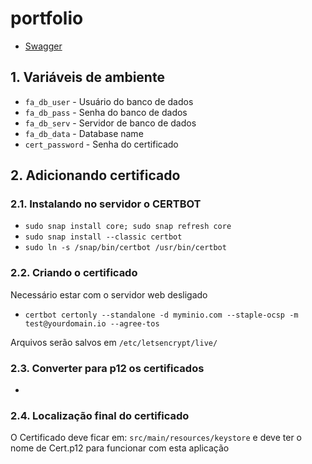 # portfolio

- [Swagger](http://localhost:8080/swagger-ui/)

## 1. Variáveis de ambiente

- `fa_db_user` - Usuário do banco de dados
- `fa_db_pass` - Senha do banco de dados
- `fa_db_serv` - Servidor de banco de dados
- `fa_db_data` - Database name
- `cert_password` - Senha do certificado

## 2. Adicionando certificado

### 2.1. Instalando no servidor o CERTBOT

- `sudo snap install core; sudo snap refresh core`
- `sudo snap install --classic certbot`
- `sudo ln -s /snap/bin/certbot /usr/bin/certbot`

### 2.2. Criando o certificado

Necessário estar com o servidor web desligado

- `certbot certonly --standalone -d myminio.com --staple-ocsp -m test@yourdomain.io --agree-tos`

Arquivos serão salvos em `/etc/letsencrypt/live/`

### 2.3. Converter para p12 os certificados

- ` `

### 2.4. Localização final do certificado

O Certificado deve ficar em: `src/main/resources/keystore` e deve ter o nome de Cert.p12 para funcionar com esta aplicação
